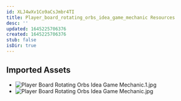 ```yaml
---
id: XLJ4wXv1Co9aCsJmbr4TI
title: Player_board_rotating_orbs_idea_game_mechanic Resources
desc: ''
updated: 1645225706376
created: 1645225706376
stub: false
isDir: true
---
```

## Imported Assets
- ![Player Board Rotating Orbs Idea Game Mechanic.1.jpg](/assets/player-board-rotating-orbs-idea-game-mechanic.jpg)
- ![Player Board Rotating Orbs Idea Game Mechanic.jpg](/assets/player-board-rotating-orbs-idea-game-mechanic.jpg)
